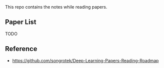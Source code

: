 This repo contains the notes while reading papers.

## Paper List

TODO

## Reference

- <https://github.com/songrotek/Deep-Learning-Papers-Reading-Roadmap>
